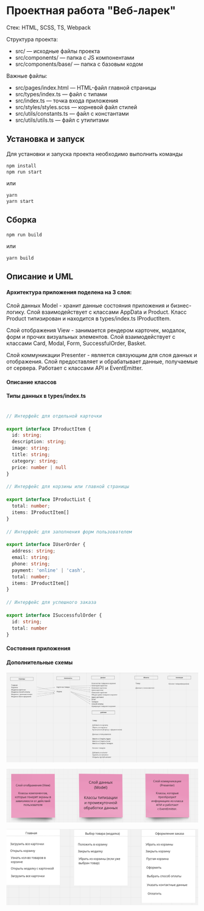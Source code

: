 # Проектная работа "Веб-ларек"

Стек: HTML, SCSS, TS, Webpack

Структура проекта:
- src/ — исходные файлы проекта
- src/components/ — папка с JS компонентами
- src/components/base/ — папка с базовым кодом

Важные файлы:
- src/pages/index.html — HTML-файл главной страницы
- src/types/index.ts — файл с типами
- src/index.ts — точка входа приложения
- src/styles/styles.scss — корневой файл стилей
- src/utils/constants.ts — файл с константами
- src/utils/utils.ts — файл с утилитами

## Установка и запуск
Для установки и запуска проекта необходимо выполнить команды

```
npm install
npm run start
```

или

```
yarn
yarn start
```
## Сборка

```
npm run build
```

или

```
yarn build
```

## Описание и UML

#### Архитектура приложения поделена на 3 слоя:

Слой данных Model - хранит данные состояния приложения и бизнес-логику. Слой взаимодействует с классами AppData и Product. Класс Product типизирован и находится в types/index.ts IProductItem.

Слой отображения View - занимается рендером карточек, модалок, форм и прочих визуальных элементов. Слой взаимодействует с классами Card, Modal, Form, SuccessfulOrder, Basket. 

Слой коммуникации Presenter - является связующим для слоя данных и отображения. Слой предоставляет и обрабатывает данные, получаемые от сервера. Работает с классами API и EventEmitter.

#### Описание классов



#### Типы данных в types/index.ts

```typescript

// Интерфейс для отдельной карточки

export interface IProductItem {
  id: string;
  description: string;
  image: string;
  title: string;
  category: string;
  price: number | null
}

// Интерфейс для корзины или главной страницы

export interface IProductList {
  total: number;
  items: IProductItem[]
}

// Интерфейс для заполнения форм пользователем

export interface IUserOrder {
  address: string;
  email: string;
  phone: string;
  payment: 'online' | 'cash',
  total: number;
  items: IProductItem[]
}

// Интерфейс для успешного заказа

export interface ISuccessfulOrder {
  id: string;
  total: number
}

```

#### Состояния приложения



#### Дополнительные схемы

![данные в проекте](./src/images/collectionProject.png)

![уровни представления проекта](./src/images/levels.png)

![Основные действия](./src/images/actions.png)